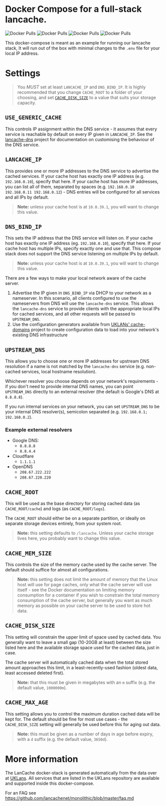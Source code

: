 # Docker Compose for a full-stack lancache.

![Docker Pulls](https://img.shields.io/docker/pulls/lancachenet/monolithic?label=Monolithic) ![Docker Pulls](https://img.shields.io/docker/pulls/lancachenet/lancache-dns?label=Lancache-dns) ![Docker Pulls](https://img.shields.io/docker/pulls/lancachenet/sniproxy?label=Sniproxy) ![Docker Pulls](https://img.shields.io/docker/pulls/lancachenet/generic?label=Generic)

This docker-compose is meant as an example for running our lancache stack, It will run out of the box with minimal changes to the `.env` file for your local IP address.

# Settings
> You *MUST* set at least `LANCACHE_IP` and `DNS_BIND_IP`. It is highly recommended that you change `CACHE_ROOT` to a folder of your choosing, and set [`CACHE_DISK_SIZE`](#cache_disk_size) to a value that suits your storage capacity.

## `USE_GENERIC_CACHE`
This controls IP assignment within the DNS service - it assumes that every service is reachable by default on every IP given in `LANCACHE_IP`. See the [lancache-dns](https://github.com/lancachenet/lancache-dns) project for documentation on customising the behaviour of the DNS service.

## `LANCACHE_IP`
This provides one or more IP addresses to the DNS service to advertise the cached services. If your cache host has exactly one IP address (e.g. `192.168.0.10`), specify that here. If your cache host has more IP addresses, you can list all of them, separated by spaces (e.g. `192.168.0.10 192.168.0.11 192.168.0.12`) - DNS entries will be configured for all services and all IPs by default.

> **Note:** unless your cache host is at `10.0.39.1`, you will want to change this value.

## `DNS_BIND_IP`
This sets the IP address that the DNS service will listen on. If your cache host has exactly one IP address (eg. `192.168.0.10`), specify that here. If your cache host has multiple IPs, specify exactly one and use that. This compose stack does not support the DNS service listening on multiple IPs by default.

> **Note:** unless your cache host is at `10.0.39.1`, you will want to change this value.

There are a few ways to make your local network aware of the cache server.

1. Advertise the IP given in `DNS_BIND_IP` via DHCP to your network as a nameserver. In this scenario, all clients configured to use the nameservers from DNS will use the `lancache-dns` service.
  This allows the `lancache-dns` service to provide clients with the appropriate local IPs for cached services, and all other requests will be passed to `UPSTREAM_DNS`.
2. Use the configuration generators available from [UKLANs' cache-domains](https://github.com/uklans/cache-domains) project to create configuration data to load into your network's existing DNS infrastructure

## `UPSTREAM_DNS`
This allows you to choose one or more IP addresses for upstream DNS resolution if a name is not matched by the `lancache-dns` service (e.g. non-cached services, local hostname resolution).

Whichever resolver you choose depends on your network's requirements - if you don't need to provide internal DNS names, you can point `UPSTREAM_DNS` directly to an external resolver (the default is Google's DNS at `8.8.8.8`).

If you run internal services on your network, you can set `UPSTREAM_DNS` to be your internal DNS resolver(s), semicolon separated (e.g. `192.168.0.1; 192.168.0.2`).

### Example external resolvers
- Google DNS:
  - `8.8.8.8`
  - `8.8.4.4`
- Cloudflare
  - `1.1.1.1`
- OpenDNS
  - `208.67.222.222`
  - `208.67.220.220`

## `CACHE_ROOT`
This will be used as the base directory for storing cached data (as `CACHE_ROOT/cache`) and logs (as `CACHE_ROOT/logs`).

The `CACHE_ROOT` should either be on a separate partition, or ideally on separate storage devices entirely, from your system root.

> **Note:** this setting defaults to `/lancache`. Unless your cache storage lives here, you probably want to change this value.

## `CACHE_MEM_SIZE`
This controls the size of the memory cache used by the cache server. The default should suffice for almost all configurations.

> **Note:** this setting does not limit the amount of memory that the Linux host will use for page caches, only what the cache server will use itself - see the Docker documentation on limiting memory consumption for a container if you wish to constrain the total memory consumption of the cache server, but generally you want as much memory as possible on your cache server to be used to store hot data.

## `CACHE_DISK_SIZE`
This setting will constrain the upper limit of space used by cached data. You generally want to leave a small gap (10-20GB at least) between the size listed here and the available storage space used for the cached data, just in case.

The cache server will automatically cached data when the total stored amount approaches this limit, in a least-recently-used fashion (oldest data, least accessed deleted first).

> **Note:** that this must be given in megabytes with an `m` suffix (e.g. the default value, `1000000m`).

## `CACHE_MAX_AGE`
This setting allows you to control the maximum duration cached data will be kept for. The default should be fine for most use cases - the `CACHE_DISK_SIZE` setting will generally be used before this for aging out data.

> **Note:** this must be given as a number of days in age before expiry, with a `d` suffix (e.g. the default value, `3650d`).

# More information
The LanCache docker-stack is generated automatically from the data over at [UKLans](https://github.com/uklans/cache-domains). All services that are listed in the UKLans repository are available and supported inside this docker-compose.

For an FAQ see https://github.com/lancachenet/monolithic/blob/master/faq.md
